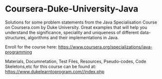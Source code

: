 # Coursera-Duke-University-Java
Solutions for some problem statements from the Java Specialisation Course on Coursera.com by Duke University.
Great examples that will help you understand the significance, speciality and uniqueness of different data-structures, algorithms and their implementations in Java.


Enroll for the course here: 
https://www.coursera.org/specializations/java-programming

Materials, Documnetation, Test Files, Resources, Pseudo-codes, Code Skeletons,etc for this course can be found at:
https://www.dukelearntoprogram.com//index.php
